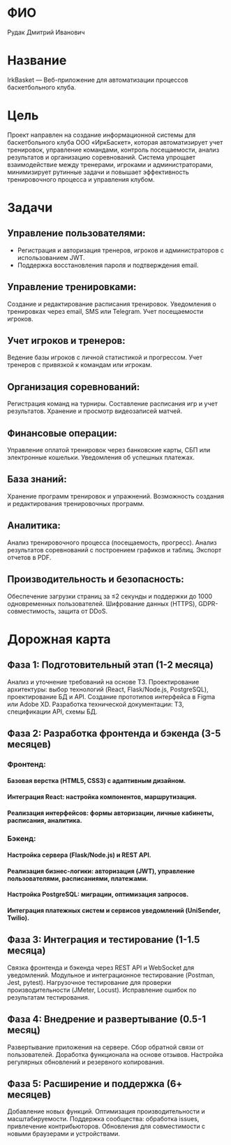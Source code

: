 # ФИО
Рудак Дмитрий Иванович

# Название
IrkBasket — Веб-приложение для автоматизации процессов баскетбольного клуба.

# Цель
Проект направлен на создание информационной системы для баскетбольного клуба ООО «ИркБаскет», которая автоматизирует учет тренировок, управление командами, контроль посещаемости, анализ результатов и организацию соревнований. 
Система упрощает взаимодействие между тренерами, игроками и администраторами, минимизирует рутинные задачи и повышает эффективность тренировочного процесса и управления клубом.

# Задачи
## Управление пользователями:
* Регистрация и авторизация тренеров, игроков и администраторов с использованием JWT.
* Поддержка восстановления пароля и подтверждения email.
## Управление тренировками:
Создание и редактирование расписания тренировок.
Уведомления о тренировках через email, SMS или Telegram.
Учет посещаемости игроков.
## Учет игроков и тренеров:
Ведение базы игроков с личной статистикой и прогрессом.
Учет тренеров с привязкой к командам или игрокам.
## Организация соревнований:
Регистрация команд на турниры.
Составление расписания игр и учет результатов.
Хранение и просмотр видеозаписей матчей.
## Финансовые операции:
Управление оплатой тренировок через банковские карты, СБП или электронные кошельки.
Уведомления об успешных платежах.
## База знаний:
Хранение программ тренировок и упражнений.
Возможность создания и редактирования тренировочных программ.
## Аналитика:
Анализ тренировочного процесса (посещаемость, прогресс).
Анализ результатов соревнований с построением графиков и таблиц.
Экспорт отчетов в PDF.
## Производительность и безопасность:
Обеспечение загрузки страниц за ≤2 секунды и поддержки до 1000 одновременных пользователей.
Шифрование данных (HTTPS), GDPR-совместимость, защита от DDoS.

# Дорожная карта
## Фаза 1: Подготовительный этап (1-2 месяца)
Анализ и уточнение требований на основе ТЗ.
Проектирование архитектуры: выбор технологий (React, Flask/Node.js, PostgreSQL), проектирование БД и API.
Создание прототипов интерфейса в Figma или Adobe XD.
Разработка технической документации: ТЗ, спецификации API, схемы БД.

## Фаза 2: Разработка фронтенда и бэкенда (3-5 месяцев)
### Фронтенд:
#### Базовая верстка (HTML5, CSS3) с адаптивным дизайном.
#### Интеграция React: настройка компонентов, маршрутизация.
#### Реализация интерфейсов: формы авторизации, личные кабинеты, расписания, аналитика.
### Бэкенд:
#### Настройка сервера (Flask/Node.js) и REST API.
#### Реализация бизнес-логики: авторизация (JWT), управление пользователями, расписаниями, платежами.
#### Настройка PostgreSQL: миграции, оптимизация запросов.
#### Интеграция платежных систем и сервисов уведомлений (UniSender, Twilio).

## Фаза 3: Интеграция и тестирование (1-1.5 месяца)
Связка фронтенда и бэкенда через REST API и WebSocket для уведомлений.
Модульное и интеграционное тестирование (Postman, Jest, pytest).
Нагрузочное тестирование для проверки производительности (JMeter, Locust).
Исправление ошибок по результатам тестирования.

## Фаза 4: Внедрение и развертывание (0.5-1 месяц)
Развертывание приложения на сервере.
Сбор обратной связи от пользователей.
Доработка функционала на основе отзывов.
Настройка регулярных обновлений и резервного копирования.

## Фаза 5: Расширение и поддержка (6+ месяцев)
Добавление новых функций.
Оптимизация производительности и масштабируемости.
Поддержка сообщества: обработка issues, привлечение контрибьюторов.
Обновления для совместимости с новыми браузерами и устройствами.
